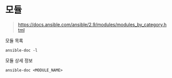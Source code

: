 # 모듈

> https://docs.ansible.com/ansible/2.9/modules/modules_by_category.html

모듈 목록
```
ansible-doc -l
```

모듈 상세 정보
```
ansible-doc <MODULE_NAME>
```

